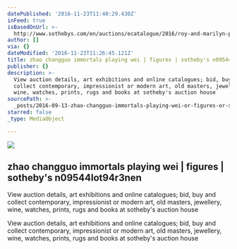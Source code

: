 ```yaml
---
datePublished: '2016-11-23T11:40:29.430Z'
inFeed: true
isBasedOnUrl: >-
  http://www.sothebys.com/en/auctions/ecatalogue/2016/roy-and-marilyn-papp-collection-of-chinese-paintings-n09544/lot.510.html
author: []
via: {}
dateModified: '2016-11-23T11:26:45.121Z'
title: zhao changguo immortals playing wei | figures | sotheby's n09544lot94r3nen
publisher: {}
description: >-
  View auction details, art exhibitions and online catalogues; bid, buy and
  collect contemporary, impressionist or modern art, old masters, jewellery,
  wine, watches, prints, rugs and books at sotheby's auction house
sourcePath: >-
  _posts/2016-09-13-zhao-changguo-immortals-playing-wei-or-figures-or-sothebys-n0.md
starred: false
_type: MediaObject

---
```

<article style=""><img src="https://imgflo.herokuapp.com/graph/2b2431f8e7ba7b0/71ebff213e1364c022abca7bea99996c/noop.jpg?input=http%3A%2F%2Fwww.sothebys.com%2Fcontent%2Fdam%2Fstb%2Flots%2FN09%2FN09544%2F305N09544_94R3N.jpg" /><h1>zhao changguo immortals playing wei | figures | sotheby's n09544lot94r3nen</h1><p>View auction details, art exhibitions and online catalogues; bid, buy and collect contemporary, impressionist or modern art, old masters, jewellery, wine, watches, prints, rugs and books at sotheby's auction house</p></article>

View auction details, art exhibitions and online catalogues; bid, buy and collect contemporary, impressionist or modern art, old masters, jewellery, wine, watches, prints, rugs and books at sotheby's auction house